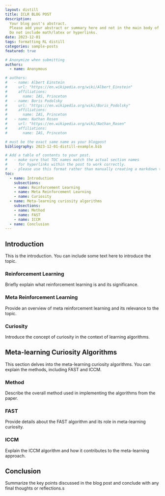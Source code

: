 ```yaml
---
layout: distill
title: ICLR BLOG POST
description:
  Your blog post's abstract.
  Please add your abstract or summary here and not in the main body of your text.
  Do not include math/latex or hyperlinks.
date: 2023-12-01
tags: formatting RL distill
categories: sample-posts
featured: true

# Anonymize when submitting
authors:
  - name: Anonymous

# authors:
#   - name: Albert Einstein
#     url: "https://en.wikipedia.org/wiki/Albert_Einstein"
#     affiliations:
#       name: IAS, Princeton
#   - name: Boris Podolsky
#     url: "https://en.wikipedia.org/wiki/Boris_Podolsky"
#     affiliations:
#       name: IAS, Princeton
#   - name: Nathan Rosen
#     url: "https://en.wikipedia.org/wiki/Nathan_Rosen"
#     affiliations:
#       name: IAS, Princeton

# must be the exact same name as your blogpost
bibliography: 2023-12-01-distill-example.bib  

# Add a table of contents to your post.
#   - make sure that TOC names match the actual section names
#     for hyperlinks within the post to work correctly. 
#   - please use this format rather than manually creating a markdown table of contents.
toc:
  - name: Introduction
    subsections:
    - name: Reinforcement Learning
    - name: Meta Reinforcement Learning
    - name: Curiosity
  - name: Meta-learning curiosity algorithms
    subsections:
    - name: Method
    - name: FAST
    - name: ICCM
  - name: Conclusion
---
```


## Introduction

This is the introduction. You can include some text here to introduce the topic.

### Reinforcement Learning

Briefly explain what reinforcement learning is and its significance.

### Meta Reinforcement Learning

Provide an overview of meta reinforcement learning and its relevance to the topic.

### Curiosity

Introduce the concept of curiosity in the context of learning algorithms.

## Meta-learning Curiosity Algorithms

This section delves into the meta-learning curiosity algorithms. You can explain the methods, including FAST and ICCM.

### Method

Describe the overall method used in implementing the algorithms from the paper.

### FAST

Provide details about the FAST algorithm and its role in meta-learning curiosity.

### ICCM

Explain the ICCM algorithm and how it contributes to the meta-learning approach.

## Conclusion

Summarize the key points discussed in the blog post and conclude with any final thoughts or reflections.s